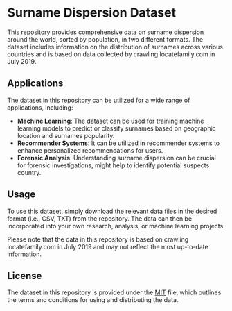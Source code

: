 
# Surname Dispersion Dataset

This repository provides comprehensive data on surname dispersion around the world, sorted by population, in two different formats. The dataset includes information on the distribution of surnames across various countries and is based on data collected by crawling locatefamily.com in July 2019.

## Applications

The dataset in this repository can be utilized for a wide range of applications, including:

-   **Machine Learning**: The dataset can be used for training machine learning models to predict or classify surnames based on geographic location and surnames popularity.
-   **Recommender Systems**: It can be utilized in recommender systems to enhance personalized recommendations for users.
-   **Forensic Analysis**: Understanding surname dispersion can be crucial for forensic investigations, might help to identify potential suspects country.

## Usage

To use this dataset, simply download the relevant data files in the desired format (i.e., CSV, TXT) from the repository. The data can then be incorporated into your own research, analysis, or machine learning projects.

Please note that the data in this repository is based on crawling locatefamily.com in July 2019 and may not reflect the most up-to-date information.

## License

The dataset in this repository is provided under the [MIT](https://github.com/SajjadPourali/Surnames/blob/master/LICENSE) file, which outlines the terms and conditions for using and distributing the data.
